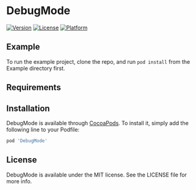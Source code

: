 # DebugMode

[![Version](https://img.shields.io/cocoapods/v/DebugMode.svg?style=flat)](http://cocoapods.org/pods/DebugMode)
[![License](https://img.shields.io/cocoapods/l/DebugMode.svg?style=flat)](http://cocoapods.org/pods/DebugMode)
[![Platform](https://img.shields.io/cocoapods/p/DebugMode.svg?style=flat)](http://cocoapods.org/pods/DebugMode)

## Example

To run the example project, clone the repo, and run `pod install` from the Example directory first.

## Requirements

## Installation

DebugMode is available through [CocoaPods](http://cocoapods.org). To install
it, simply add the following line to your Podfile:

```ruby
pod 'DebugMode'
```

## License

DebugMode is available under the MIT license. See the LICENSE file for more info.
